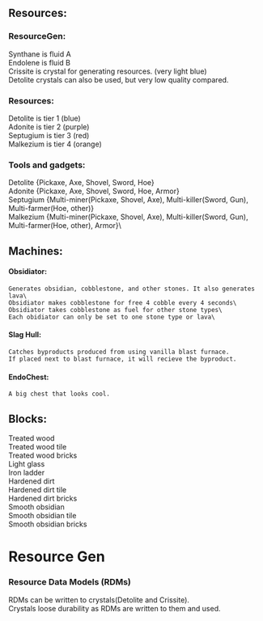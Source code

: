 ## Resources:

### ResourceGen:
Synthane is fluid A\
Endolene is fluid B\
Crissite is crystal for generating resources. (very light blue)\
Detolite crystals can also be used, but very low quality compared.


### Resources:
Detolite is tier 1   (blue)\
Adonite is tier 2    (purple)\
Septugium is tier 3  (red)\
Malkezium is tier 4  (orange)


### Tools and gadgets:
Detolite {Pickaxe, Axe, Shovel, Sword, Hoe}\
Adonite {Pickaxe, Axe, Shovel, Sword, Hoe, Armor}\
Septugium {Multi-miner(Pickaxe, Shovel, Axe),  Multi-killer(Sword, Gun), Multi-farmer(Hoe, other)}\
Malkezium {Multi-miner(Pickaxe, Shovel, Axe),  Multi-killer(Sword, Gun), Multi-farmer(Hoe, other), Armor}\


## Machines:
#### Obsidiator:
    Generates obsidian, cobblestone, and other stones. It also generates lava\
    Obsidiator makes cobblestone for free 4 cobble every 4 seconds\
    Obsidiator takes cobblestone as fuel for other stone types\
    Each obidiator can only be set to one stone type or lava\

#### Slag Hull:
    Catches byproducts produced from using vanilla blast furnace.
    If placed next to blast furnace, it will recieve the byproduct.

#### EndoChest:
    A big chest that looks cool.

## Blocks:
Treated wood\
Treated wood tile\
Treated wood bricks\
Light glass\
Iron ladder\
Hardened dirt\
Hardened dirt tile\
Hardened dirt bricks\
Smooth obsidian\
Smooth obsidian tile\
Smooth obsidian bricks


# Resource Gen
### Resource Data Models (RDMs)
RDMs can be written to crystals(Detolite and Crissite).\
Crystals loose durability as RDMs are written to them and used.